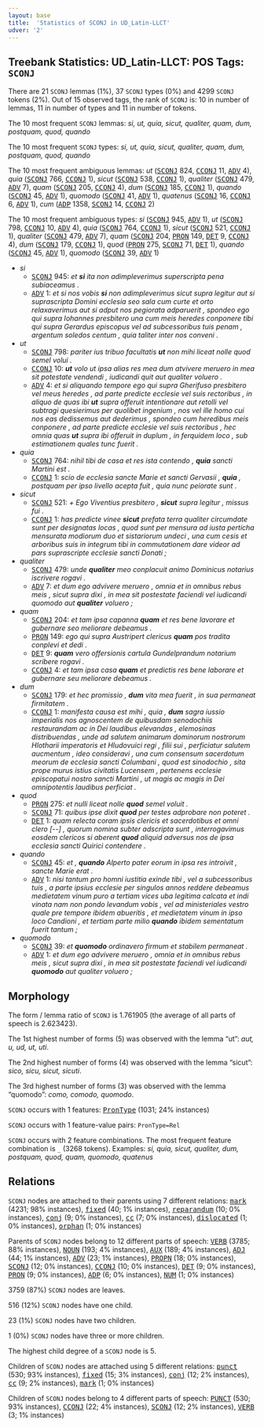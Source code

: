 ```yaml
---
layout: base
title:  'Statistics of SCONJ in UD_Latin-LLCT'
udver: '2'
---
```


## Treebank Statistics: UD_Latin-LLCT: POS Tags: `SCONJ`

There are 21 `SCONJ` lemmas (1%), 37 `SCONJ` types (0%) and 4299 `SCONJ` tokens (2%).
Out of 15 observed tags, the rank of `SCONJ` is: 10 in number of lemmas, 11 in number of types and 11 in number of tokens.

The 10 most frequent `SCONJ` lemmas: <em>si, ut, quia, sicut, qualiter, quam, dum, postquam, quod, quando</em>

The 10 most frequent `SCONJ` types:  <em>si, ut, quia, sicut, qualiter, quam, dum, postquam, quod, quando</em>

The 10 most frequent ambiguous lemmas: <em>ut</em> (<tt><a href="la_llct-pos-SCONJ.html">SCONJ</a></tt> 824, <tt><a href="la_llct-pos-CCONJ.html">CCONJ</a></tt> 11, <tt><a href="la_llct-pos-ADV.html">ADV</a></tt> 4), <em>quia</em> (<tt><a href="la_llct-pos-SCONJ.html">SCONJ</a></tt> 766, <tt><a href="la_llct-pos-CCONJ.html">CCONJ</a></tt> 1), <em>sicut</em> (<tt><a href="la_llct-pos-SCONJ.html">SCONJ</a></tt> 538, <tt><a href="la_llct-pos-CCONJ.html">CCONJ</a></tt> 1), <em>qualiter</em> (<tt><a href="la_llct-pos-SCONJ.html">SCONJ</a></tt> 479, <tt><a href="la_llct-pos-ADV.html">ADV</a></tt> 7), <em>quam</em> (<tt><a href="la_llct-pos-SCONJ.html">SCONJ</a></tt> 205, <tt><a href="la_llct-pos-CCONJ.html">CCONJ</a></tt> 4), <em>dum</em> (<tt><a href="la_llct-pos-SCONJ.html">SCONJ</a></tt> 185, <tt><a href="la_llct-pos-CCONJ.html">CCONJ</a></tt> 1), <em>quando</em> (<tt><a href="la_llct-pos-SCONJ.html">SCONJ</a></tt> 45, <tt><a href="la_llct-pos-ADV.html">ADV</a></tt> 1), <em>quomodo</em> (<tt><a href="la_llct-pos-SCONJ.html">SCONJ</a></tt> 41, <tt><a href="la_llct-pos-ADV.html">ADV</a></tt> 1), <em>quatenus</em> (<tt><a href="la_llct-pos-SCONJ.html">SCONJ</a></tt> 16, <tt><a href="la_llct-pos-CCONJ.html">CCONJ</a></tt> 6, <tt><a href="la_llct-pos-ADV.html">ADV</a></tt> 1), <em>cum</em> (<tt><a href="la_llct-pos-ADP.html">ADP</a></tt> 1358, <tt><a href="la_llct-pos-SCONJ.html">SCONJ</a></tt> 14, <tt><a href="la_llct-pos-CCONJ.html">CCONJ</a></tt> 2)

The 10 most frequent ambiguous types:  <em>si</em> (<tt><a href="la_llct-pos-SCONJ.html">SCONJ</a></tt> 945, <tt><a href="la_llct-pos-ADV.html">ADV</a></tt> 1), <em>ut</em> (<tt><a href="la_llct-pos-SCONJ.html">SCONJ</a></tt> 798, <tt><a href="la_llct-pos-CCONJ.html">CCONJ</a></tt> 10, <tt><a href="la_llct-pos-ADV.html">ADV</a></tt> 4), <em>quia</em> (<tt><a href="la_llct-pos-SCONJ.html">SCONJ</a></tt> 764, <tt><a href="la_llct-pos-CCONJ.html">CCONJ</a></tt> 1), <em>sicut</em> (<tt><a href="la_llct-pos-SCONJ.html">SCONJ</a></tt> 521, <tt><a href="la_llct-pos-CCONJ.html">CCONJ</a></tt> 1), <em>qualiter</em> (<tt><a href="la_llct-pos-SCONJ.html">SCONJ</a></tt> 479, <tt><a href="la_llct-pos-ADV.html">ADV</a></tt> 7), <em>quam</em> (<tt><a href="la_llct-pos-SCONJ.html">SCONJ</a></tt> 204, <tt><a href="la_llct-pos-PRON.html">PRON</a></tt> 149, <tt><a href="la_llct-pos-DET.html">DET</a></tt> 9, <tt><a href="la_llct-pos-CCONJ.html">CCONJ</a></tt> 4), <em>dum</em> (<tt><a href="la_llct-pos-SCONJ.html">SCONJ</a></tt> 179, <tt><a href="la_llct-pos-CCONJ.html">CCONJ</a></tt> 1), <em>quod</em> (<tt><a href="la_llct-pos-PRON.html">PRON</a></tt> 275, <tt><a href="la_llct-pos-SCONJ.html">SCONJ</a></tt> 71, <tt><a href="la_llct-pos-DET.html">DET</a></tt> 1), <em>quando</em> (<tt><a href="la_llct-pos-SCONJ.html">SCONJ</a></tt> 45, <tt><a href="la_llct-pos-ADV.html">ADV</a></tt> 1), <em>quomodo</em> (<tt><a href="la_llct-pos-SCONJ.html">SCONJ</a></tt> 39, <tt><a href="la_llct-pos-ADV.html">ADV</a></tt> 1)


* <em>si</em>
  * <tt><a href="la_llct-pos-SCONJ.html">SCONJ</a></tt> 945: <em>et <b>si</b> ita non adimpleverimus superscripta pena subiaceamus .</em>
  * <tt><a href="la_llct-pos-ADV.html">ADV</a></tt> 1: <em>et si nos vobis <b>si</b> non adimpleverimus sicut supra legitur aut si suprascripta Domini ecclesia seo sala cum curte et orto relaxaverimus aut si adput nos pegiorata adparuerit , spondeo ego qui supra Iohannes presbitero una cum meis heredes conponere tibi qui supra Gerardus episcopus vel ad subcessoribus tuis penam , argentum soledos centum , quia taliter inter nos conveni .</em>
* <em>ut</em>
  * <tt><a href="la_llct-pos-SCONJ.html">SCONJ</a></tt> 798: <em>pariter ius tribuo facultatis <b>ut</b> non mihi liceat nolle quod semel volui .</em>
  * <tt><a href="la_llct-pos-CCONJ.html">CCONJ</a></tt> 10: <em><b>ut</b> volo ut ipsa alias res mea dum atvivere meruero in mea sit potestate vendendi , iudicandi quit aut qualiter voluero .</em>
  * <tt><a href="la_llct-pos-ADV.html">ADV</a></tt> 4: <em>et si aliquando tempore ego qui supra Gherifuso presbitero vel meus heredes , ad parte predicte ecclesie vel suis rectoribus , in aliquo de quas ibi <b>ut</b> supra offeruit intentionare aut retolli vel subtragi quesierimus per quolibet ingenium , nos vel ille homo cui nos eas dedissemus aut dederimus , spondeo cum heredibus meis conponere , ad parte predicte ecclesie vel suis rectoribus , hec omnia quas <b>ut</b> supra ibi offeruit in duplum , in ferquidem loco , sub estimationem quales tunc fuerit .</em>
* <em>quia</em>
  * <tt><a href="la_llct-pos-SCONJ.html">SCONJ</a></tt> 764: <em>nihil tibi de casa et res ista contendo , <b>quia</b> sancti Martini est .</em>
  * <tt><a href="la_llct-pos-CCONJ.html">CCONJ</a></tt> 1: <em>scio de ecclesia sancte Marie et sancti Gervasii , <b>quia</b> , postquam per ipso livello acepta fuit , quia nunc peiorate sunt .</em>
* <em>sicut</em>
  * <tt><a href="la_llct-pos-SCONJ.html">SCONJ</a></tt> 521: <em>+ Ego Viventius presbitero , <b>sicut</b> supra legitur , missus fui .</em>
  * <tt><a href="la_llct-pos-CCONJ.html">CCONJ</a></tt> 1: <em>has predicte vinee <b>sicut</b> prefata terra qualiter circumdate sunt per designatas locas , quod sunt per mensura ad iusta perticha mensurata modiorum duo et sistariorum undeci , una cum cesis et arboribus suis in integrum tibi in commutationem dare videor ad pars suprascripte ecclesie sancti Donati ;</em>
* <em>qualiter</em>
  * <tt><a href="la_llct-pos-SCONJ.html">SCONJ</a></tt> 479: <em>unde <b>qualiter</b> meo conplacuit animo Dominicus notarius iscrivere rogavi .</em>
  * <tt><a href="la_llct-pos-ADV.html">ADV</a></tt> 7: <em>et dum ego advivere meruero , omnia et in omnibus rebus meis , sicut supra dixi , in mea sit postestate faciendi vel iudicandi quomodo aut <b>qualiter</b> voluero ;</em>
* <em>quam</em>
  * <tt><a href="la_llct-pos-SCONJ.html">SCONJ</a></tt> 204: <em>et tam ipsa capanna <b>quam</b> et res bene lavorare et gubernare seo meliorare debeamus .</em>
  * <tt><a href="la_llct-pos-PRON.html">PRON</a></tt> 149: <em>ego qui supra Austripert clericus <b>quam</b> pos tradita conplevi et dedi .</em>
  * <tt><a href="la_llct-pos-DET.html">DET</a></tt> 9: <em><b>quam</b> vero offersionis cartula Gundelprandum notarium scribere rogavi .</em>
  * <tt><a href="la_llct-pos-CCONJ.html">CCONJ</a></tt> 4: <em>et tam ipsa casa <b>quam</b> et predictis res bene laborare et gubernare seu meliorare debeamus .</em>
* <em>dum</em>
  * <tt><a href="la_llct-pos-SCONJ.html">SCONJ</a></tt> 179: <em>et hec promissio , <b>dum</b> vita mea fuerit , in sua permaneat firmitatem .</em>
  * <tt><a href="la_llct-pos-CCONJ.html">CCONJ</a></tt> 1: <em>manifesta causa est mihi , quia , <b>dum</b> sagra iussio imperialis nos agnoscentem de quibusdam senodochiis restaurandam ac in Dei laudibus elevandas , elemosinas distribuendas , unde ad salutem animarum dominorum nostrorum Hlotharii imperatoris et Hludovuici regi , filii sui , perficiatur salutem aucmentum , ideo consideravi , una cum consensum sacerdotum meorum de ecclesia sancti Columbani , quod est sinodochio , sita prope murus istius civitatis Lucensem , pertenens ecclesie episcopatui nostro sancti Martini , ut magis ac magis in Dei omnipotentis laudibus perficiat .</em>
* <em>quod</em>
  * <tt><a href="la_llct-pos-PRON.html">PRON</a></tt> 275: <em>et nulli liceat nolle <b>quod</b> semel voluit .</em>
  * <tt><a href="la_llct-pos-SCONJ.html">SCONJ</a></tt> 71: <em>quibus ipse dixit <b>quod</b> per testes adprobare non poteret .</em>
  * <tt><a href="la_llct-pos-DET.html">DET</a></tt> 1: <em>quam relecta coram ipsis clericis et sacerdotibus et omni clero [--] , quorum nomina subter adscripta sunt , interrogavimus eosdem clericos si aberent <b>quod</b> aliquid adversus nos de ipsa ecclesia sancti Quirici contendere .</em>
* <em>quando</em>
  * <tt><a href="la_llct-pos-SCONJ.html">SCONJ</a></tt> 45: <em>et , <b>quando</b> Alperto pater eorum in ipsa res introivit , sancte Marie erat .</em>
  * <tt><a href="la_llct-pos-ADV.html">ADV</a></tt> 1: <em>nisi tantum pro homni iustitia exinde tibi , vel a subcessoribus tuis , a parte ipsius ecclesie per singulos annos reddere debeamus medietatem vinum puro a tertiam vices uba legitima calcata et indi vinata nam non pondo levandum vobis , vel ad ministeriales vestro quale pre tempore ibidem abueritis , et medietatem vinum in ipso loco Candioni , et tertiam parte milio <b>quando</b> ibidem sementatum fuerit tantum ;</em>
* <em>quomodo</em>
  * <tt><a href="la_llct-pos-SCONJ.html">SCONJ</a></tt> 39: <em>et <b>quomodo</b> ordinavero firmum et stabilem permaneat .</em>
  * <tt><a href="la_llct-pos-ADV.html">ADV</a></tt> 1: <em>et dum ego advivere meruero , omnia et in omnibus rebus meis , sicut supra dixi , in mea sit postestate faciendi vel iudicandi <b>quomodo</b> aut qualiter voluero ;</em>

## Morphology

The form / lemma ratio of `SCONJ` is 1.761905 (the average of all parts of speech is 2.623423).

The 1st highest number of forms (5) was observed with the lemma “ut”: <em>aut, u, ud, ut, uti</em>.

The 2nd highest number of forms (4) was observed with the lemma “sicut”: <em>sico, sicu, sicut, sicuti</em>.

The 3rd highest number of forms (3) was observed with the lemma “quomodo”: <em>como, comodo, quomodo</em>.

`SCONJ` occurs with 1 features: <tt><a href="la_llct-feat-PronType.html">PronType</a></tt> (1031; 24% instances)

`SCONJ` occurs with 1 feature-value pairs: `PronType=Rel`

`SCONJ` occurs with 2 feature combinations.
The most frequent feature combination is `_` (3268 tokens).
Examples: <em>si, quia, sicut, qualiter, dum, postquam, quod, quam, quomodo, quatenus</em>


## Relations

`SCONJ` nodes are attached to their parents using 7 different relations: <tt><a href="la_llct-dep-mark.html">mark</a></tt> (4231; 98% instances), <tt><a href="la_llct-dep-fixed.html">fixed</a></tt> (40; 1% instances), <tt><a href="la_llct-dep-reparandum.html">reparandum</a></tt> (10; 0% instances), <tt><a href="la_llct-dep-conj.html">conj</a></tt> (9; 0% instances), <tt><a href="la_llct-dep-cc.html">cc</a></tt> (7; 0% instances), <tt><a href="la_llct-dep-dislocated.html">dislocated</a></tt> (1; 0% instances), <tt><a href="la_llct-dep-orphan.html">orphan</a></tt> (1; 0% instances)

Parents of `SCONJ` nodes belong to 12 different parts of speech: <tt><a href="la_llct-pos-VERB.html">VERB</a></tt> (3785; 88% instances), <tt><a href="la_llct-pos-NOUN.html">NOUN</a></tt> (193; 4% instances), <tt><a href="la_llct-pos-AUX.html">AUX</a></tt> (189; 4% instances), <tt><a href="la_llct-pos-ADJ.html">ADJ</a></tt> (44; 1% instances), <tt><a href="la_llct-pos-ADV.html">ADV</a></tt> (23; 1% instances), <tt><a href="la_llct-pos-PROPN.html">PROPN</a></tt> (18; 0% instances), <tt><a href="la_llct-pos-SCONJ.html">SCONJ</a></tt> (12; 0% instances), <tt><a href="la_llct-pos-CCONJ.html">CCONJ</a></tt> (10; 0% instances), <tt><a href="la_llct-pos-DET.html">DET</a></tt> (9; 0% instances), <tt><a href="la_llct-pos-PRON.html">PRON</a></tt> (9; 0% instances), <tt><a href="la_llct-pos-ADP.html">ADP</a></tt> (6; 0% instances), <tt><a href="la_llct-pos-NUM.html">NUM</a></tt> (1; 0% instances)

3759 (87%) `SCONJ` nodes are leaves.

516 (12%) `SCONJ` nodes have one child.

23 (1%) `SCONJ` nodes have two children.

1 (0%) `SCONJ` nodes have three or more children.

The highest child degree of a `SCONJ` node is 5.

Children of `SCONJ` nodes are attached using 5 different relations: <tt><a href="la_llct-dep-punct.html">punct</a></tt> (530; 93% instances), <tt><a href="la_llct-dep-fixed.html">fixed</a></tt> (15; 3% instances), <tt><a href="la_llct-dep-conj.html">conj</a></tt> (12; 2% instances), <tt><a href="la_llct-dep-cc.html">cc</a></tt> (9; 2% instances), <tt><a href="la_llct-dep-mark.html">mark</a></tt> (1; 0% instances)

Children of `SCONJ` nodes belong to 4 different parts of speech: <tt><a href="la_llct-pos-PUNCT.html">PUNCT</a></tt> (530; 93% instances), <tt><a href="la_llct-pos-CCONJ.html">CCONJ</a></tt> (22; 4% instances), <tt><a href="la_llct-pos-SCONJ.html">SCONJ</a></tt> (12; 2% instances), <tt><a href="la_llct-pos-VERB.html">VERB</a></tt> (3; 1% instances)

